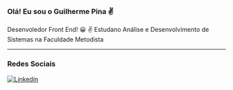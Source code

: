 ### Olá! Eu sou o Guilherme Pina ✌️  
Desenvoledor Front End! 😀 ✌️
Estudano Análise e Desenvolvimento de Sistemas na Faculdade Metodista 

___

### Redes Sociais

[![Linkedin](https://img.shields.io/badge/LinkedIn-0077B5?style=for-the-badge&logo=linkedin&logoColor=white)](https://www.linkedin.com/in/guilhermepina/)

